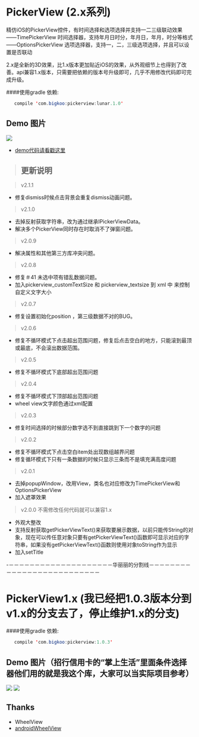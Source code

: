 PickerView (2.x系列)
==========

精仿iOS的PickerView控件，有时间选择和选项选择并支持一二三级联动效果   
——TimePickerView  时间选择器，支持年月日时分，年月日，年月，时分等格式   
——OptionsPickerView  选项选择器，支持一，二，三级选项选择，并且可以设置是否联动    

2.x是全新的3D效果，比1.x版本更加贴近iOS的效果，从外观细节上也得到了改善。api兼容1.x版本，只需要把依赖的版本号升级即可，几乎不用修改代码即可完成升级。

####使用gradle 依赖:
```java
   compile 'com.bigkoo:pickerview:lunar.1.0'
```

## Demo 图片
![](https://github.com/saiwu-bigkoo/PickerView/blob/master/preview/pickerdemo.gif)

- [demo代码请看戳这里](https://github.com/saiwu-bigkoo/Android-PickerView/blob/master/app/src/main/java/com/bigkoo/pickerviewdemo/MainActivity.java)


>## 更新说明

>v2.1.1
 - 修复dismiss时候点击背景会重复dismiss动画问题。<br />

>v2.1.0
 - 去掉反射获取字符串，改为通过继承IPickerViewData。<br />
 - 解决多个PickerView同时存在时取消不了弹窗问题。<br />

>v2.0.9
 - 解决属性和其他第三方库冲突问题。<br />

>v2.0.8
 - 修复＃41 未选中项有错乱数据问题。<br />
 - 加入pickerview_customTextSize 和 pickerview_textsize 到 xml 中 来控制自定义文字大小<br />

>v2.0.7
 - 修复设置初始化position ，第三级数据不对的BUG。 <br />
 
>v2.0.6
 - 修复不循环模式下点击超出范围问题，修复后点击空白的地方，只能滚到最顶或最底，不会滚出数据范围。 <br />

>v2.0.5
 - 修复不循环模式下底部超出范围问题 <br />
 
>v2.0.4
 - 修复不循环模式下顶部超出范围问题 <br />
 - wheel view文字颜色通过xml配置 <br />
 
>v2.0.3
 - 修复时间选择的时候部分数字选不到直接跳到下一个数字的问题 <br />

>v2.0.2
 - 修复不循环模式下点击空白item处出现数组越界问题 <br />
 - 修复循环模式下只有一条数据的时候只显示三条而不是填充满高度问题  <br />
 
>v2.0.1
 - 去掉popupWindow，改用View，类名也对应修改为TimePickerView和 OptionsPickerView <br />
 - 加入遮罩效果  <br />

>v2.0.0 不需修改任何代码就可以兼容1.x
 - 外观大整改  <br />
 - 支持反射获取getPickerViewText()来获取要展示数据，以前只能传String的对象，现在可以传任意对象只要有getPickerViewText()函数即可显示对应的字符串，如果没有getPickerViewText()函数则使用对象toString作为显示  <br />
 - 加入setTitle  <br />

-－－－－－－－－－－－－－－－－－－－－华丽丽的分割线－－－－－－－－－－－－－－－－－－－－－－－－－－

PickerView1.x (我已经把1.0.3版本分到v1.x的分支去了，停止维护1.x的分支)
==========

####使用gradle 依赖:
```java
   compile 'com.bigkoo:pickerview:1.0.3'
```

## Demo 图片（招行信用卡的“掌上生活”里面条件选择器他们用的就是我这个库，大家可以当实际项目参考）
![](https://github.com/saiwu-bigkoo/PickerView/blob/master/preview/pickerdemo1x.gif)
![](https://github.com/saiwu-bigkoo/Android-PickerView/blob/master/preview/pickerdemo_zhangshangshenghuo.gif)


## Thanks

- WheelView
- [androidWheelView](https://github.com/weidongjian/androidWheelView/)
